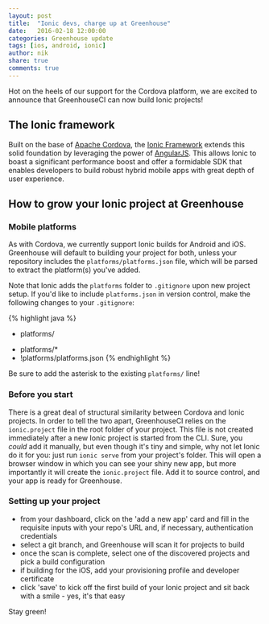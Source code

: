 ```yaml
---
layout: post
title:  "Ionic devs, charge up at Greenhouse"
date:   2016-02-18 12:00:00
categories: Greenhouse update
tags: [ios, android, ionic]
author: nik
share: true
comments: true
---
```


Hot on the heels of our support for the Cordova platform, we are
excited to announce that GreenhouseCI can now build Ionic projects!

<!--more-->

## The Ionic framework
Built on the base of [Apache Cordova](https://cordova.apache.org/), the [Ionic
Framework](http://ionicframework.com/) extends this solid foundation by
leveraging the power of [AngularJS](http://angularjs.org/). This allows Ionic to
boast a significant performance boost and offer a formidable SDK that enables
developers to build robust hybrid mobile apps with great depth of user
experience.

## How to grow your Ionic project at Greenhouse

### Mobile platforms
As with Cordova, we currently support Ionic builds for Android and iOS.
Greenhouse will default to building your project for both, unless your
repository includes the `platforms/platforms.json` file, which will be parsed to
extract the platform(s) you've added.

Note that Ionic adds the `platforms` folder to `.gitignore` upon new project
setup. If you'd like to include `platforms.json` in version control, make the
following changes to your `.gitignore`:

{% highlight java %}
- platforms/
+ platforms/*
+ !platforms/platforms.json
{% endhighlight %}

Be sure to add the asterisk to the existing `platforms/` line!

### Before you start
There is a great deal of structural similarity between Cordova and Ionic
projects. In order to tell the two apart, GreenhouseCI relies on the
`ionic.project` file in the root folder of your project. This file is not
created immediately after a new Ionic project is started from the CLI. Sure, you
_could_ add it manually, but even though it's tiny and simple, why not let Ionic
do it for you: just run `ionic serve` from your project's folder.
This will open a browser window in which you can see your shiny new app, but
more importantly it will create the `ionic.project` file. Add it to source
control, and your app is ready for Greenhouse.

### Setting up your project
- from your dashboard, click on the 'add a new app' card and fill in the
  requisite inputs with your repo's URL and, if necessary, authentication
  credentials
- select a git branch, and Greenhouse will scan it for projects to build
- once the scan is complete, select one of the discovered projects and pick a
  build configuration
- if building for the iOS, add your provisioning profile and developer
  certificate
- click 'save' to kick off the first build of your Ionic project and sit back
  with a smile - yes, it's that easy

Stay green!
